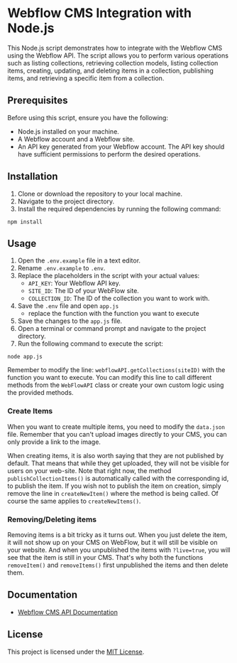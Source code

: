# Webflow CMS Integration with Node.js

This Node.js script demonstrates how to integrate with the Webflow CMS using the Webflow API. The script allows you to perform various operations such as listing collections, retrieving collection models, listing collection items, creating, updating, and deleting items in a collection, publishing items, and retrieving a specific item from a collection.

## Prerequisites

Before using this script, ensure you have the following:

- Node.js installed on your machine.
- A Webflow account and a Webflow site.
- An API key generated from your Webflow account. The API key should have sufficient permissions to perform the desired operations.

## Installation

1. Clone or download the repository to your local machine.
2. Navigate to the project directory.
3. Install the required dependencies by running the following command:

```shell
npm install
```

## Usage

1. Open the `.env.example` file in a text editor.
2. Rename `.env.example` to `.env`.
3. Replace the placeholders in the script with your actual values:
    - `API_KEY`: Your Webflow API key.
    - `SITE_ID`: The ID of your WebFlow site.
    - `COLLECTION_ID`: The ID of the collection you want to work with.
4. Save the `.env` file and open `app.js`
    - replace the function with the function you want to execute
5. Save the changes to the `app.js` file.
6. Open a terminal or command prompt and navigate to the project directory.
7. Run the following command to execute the script:

```shell
node app.js
```

Remember to modify the line: `webflowAPI.getCollections(siteID)` with the function you want to execute. You can modify this line to call different methods from the `WebFlowAPI` class or create your own custom logic using the provided methods.
### Create Items
When you want to create multiple items, you need to modify the `data.json` file. Remember that you can't upload images directly to your CMS, you can only provide a link to the image.

When creating items, it is also worth saying that they are not published by default. That means that while they get uploaded, they will not be visible for users on your web-site. Note that right now, the method `publishCollectionItems()` is automatically called with the corresponding id, to publish the item. If you wish not to publish the item on creation, simply remove the line in `createNewItem()` where the method is being called. Of course the same applies to `createNewItems()`.

### Removing/Deleting items
Removing items is a bit tricky as it turns out. When you just delete the item, it will not show up on your CMS on WebFlow, but it will still be visible on your website. And when you unpublished the items with `?live=true`, you will see that the item is still in your CMS.
That's why both the functions `removeItem()` and `removeItems()` first unpublished the items and then delete them.

## Documentation

- [Webflow CMS API Documentation](https://developers.webflow.com/reference)

## License

This project is licensed under the [MIT License](LICENSE).

